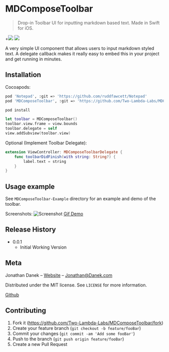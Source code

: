 # MDComposeToolbar
> Drop-in Toolbar UI for inputting markdown based text. Made in Swift for iOS.

+![](https://img.shields.io/badge/platform-iOS-red.svg)  ![](https://img.shields.io/badge/language-Swift%204.2-orange.svg)

A very simple UI component that allows users to input markdown styled text. A delegate callback makes it really easy to embed this in your project and get running in minutes.


## Installation

Cocoapods:

```bash
pod 'Notepad', :git => 'https://github.com/ruddfawcett/Notepad'
pod 'MDComposeToolbar', :git => 'https://github.com/Two-Lambda-Labs/MDComposeToolbar'
```

```bash
pod install
```
```swift
let toolbar = MDComposeToolbar()
toolbar.view.frame = view.bounds
toolbar.delegate = self
view.addSubview(toolbar.view)
```

Optional (Implement Toolbar Delegate):
```swift
extension ViewController: MDComposeToolbarDelegate {
	func toolbarDidFinish(with string: String?) {
		label.text = string
	}
}
```

## Usage example

See `MDComposeToolbar-Example` directory for an example and demo of the toolbar.

Screenshots:
![Screenshot](https://danek.me/content/1-projects/screenshot-gallery.png)
[Gif Demo](https://danek.me/content/1-projects/mdcomposetoolbox-demo.gif)

## Release History

* 0.0.1
    * Initial Working Version

## Meta

Jonathan Danek – [Website](https://danek.me/) – Jonathan@Danek.com

Distributed under the MIT license. See ``LICENSE`` for more information.

[Github](https://github.com/jdanek4/)

## Contributing

1. Fork it (<https://github.com/Two-Lambda-Labs/MDComposeToolbar/fork>)
2. Create your feature branch (`git checkout -b feature/fooBar`)
3. Commit your changes (`git commit -am 'Add some fooBar'`)
4. Push to the branch (`git push origin feature/fooBar`)
5. Create a new Pull Request

